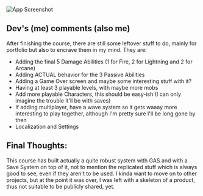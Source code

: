 ![App Screenshot](https://i.pinimg.com/originals/88/e8/46/88e846de93eb7d31eae1b5eb26e3c25b.gif)

## Dev's (me) comments (also me)

After finishing the course, there are still some leftover stuff to do, mainly for portfolio but also to encrave them in my mind. They are:
- Adding the final 5 Damage Abilities (1 for Fire, 2 for Lightning and 2 for Arcane)
- Adding ACTUAL behavior for the 3 Passive Abilities 
- Adding a Game Over screen and maybe some interesting stuff with it?
- Having at least 3 playable levels, with maybe more mobs
- Add more playable Characters, this should be easy-ish (I can only imagine the trouble it'll be with saves)
- If adding multiplayer, have a wave system so it gets waaay more interesting to play together, although I'm pretty sure I'll be long gone by then
- Localization and Settings 

## Final Thoughts:
This course has built actually a quite robust system with GAS and with a Save System on top of it, not to mention the replicated stuff which is always good to see, even if they aren't to be used.
I kinda want to move on to other projects, but at the point it was over, I was left with a skeleton of a product, thus not suitable to be publicly shared, yet.

